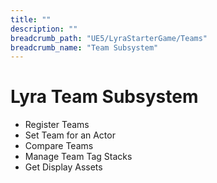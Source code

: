 ```yaml
---
title: ""
description: ""
breadcrumb_path: "UE5/LyraStarterGame/Teams"
breadcrumb_name: "Team Subsystem"
---
```


# Lyra Team Subsystem

- Register Teams
- Set Team for an Actor
- Compare Teams
- Manage Team Tag Stacks
- Get Display Assets
